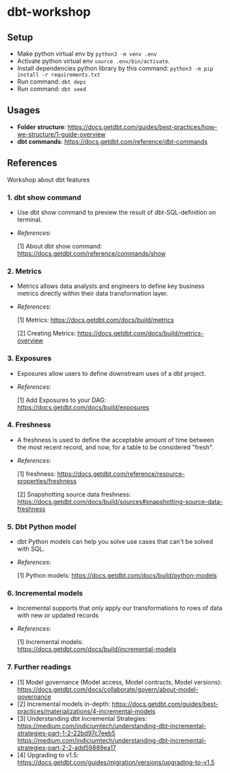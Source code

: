 # dbt-workshop

## Setup
- Make python virtual env by `python3 -m venv .env`
- Activate python virtual env `source .env/bin/activate`.
- Install dependencies python library by this command:  `python3 -m pip install -r requirements.txt`
- Run command: `dbt deps`
- Run command: `dbt seed`

## Usages
- **Folder structure**: https://docs.getdbt.com/guides/best-practices/how-we-structure/1-guide-overview
- **dbt commands**: https://docs.getdbt.com/reference/dbt-commands

## References
Workshop about dbt features
### 1. dbt show command 
- Use dbt show command to preview the result of dbt-SQL-definition on terminal. 
- *References*: 

    [1] About dbt show command: https://docs.getdbt.com/reference/commands/show

### 2. Metrics
- Metrics allows data analysts and engineers to define key business metrics directly within their data transformation layer.
- *References*: 

    [1] Metrics: https://docs.getdbt.com/docs/build/metrics

    [2] Creating Metrics: https://docs.getdbt.com/docs/build/metrics-overview
 
### 3. Exposures
- Exposures allow users to define downstream uses of a dbt project.
- *References*: 

    [1] Add Exposures to your DAG: https://docs.getdbt.com/docs/build/exposures 

### 4. Freshness
-   A freshness is used to define the acceptable amount of time between the most recent record, and now, for a table to be considered "fresh".
-   *References*:

    [1] freshness: https://docs.getdbt.com/reference/resource-properties/freshness 

    [2] Snapshotting source data freshness: https://docs.getdbt.com/docs/build/sources#snapshotting-source-data-freshness

### 5. Dbt Python model
-   dbt Python models can help you solve use cases that can't be solved with SQL.
-   *References*: 

    [1] Python models: https://docs.getdbt.com/docs/build/python-models

### 6. Incremental models
-   Incremental supports that only apply our transformations to rows of data with new or updated records
-   *References*:

    [1] Incremental models: https://docs.getdbt.com/docs/build/incremental-models

### 7. Further readings
- [1] Model governance (Model access, Model contracts, Model versions): https://docs.getdbt.com/docs/collaborate/govern/about-model-governance 
- [2] Incremental models in-depth: https://docs.getdbt.com/guides/best-practices/materializations/4-incremental-models
- [3] Understanding dbt Incremental Strategies:
    https://medium.com/indiciumtech/understanding-dbt-incremental-strategies-part-1-2-22bd97c7eeb5
    https://medium.com/indiciumtech/understanding-dbt-incremental-strategies-part-2-2-add59889ea17 
- [4] Upgrading to v1.5: https://docs.getdbt.com/guides/migration/versions/upgrading-to-v1.5
